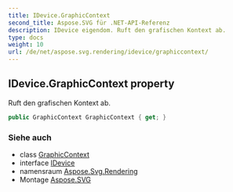 ```yaml
---
title: IDevice.GraphicContext
second_title: Aspose.SVG für .NET-API-Referenz
description: IDevice eigendom. Ruft den grafischen Kontext ab.
type: docs
weight: 10
url: /de/net/aspose.svg.rendering/idevice/graphiccontext/
---
```

## IDevice.GraphicContext property

Ruft den grafischen Kontext ab.

```csharp
public GraphicContext GraphicContext { get; }
```

### Siehe auch

* class [GraphicContext](../../graphiccontext/)
* interface [IDevice](../)
* namensraum [Aspose.Svg.Rendering](../../idevice/)
* Montage [Aspose.SVG](../../../)



